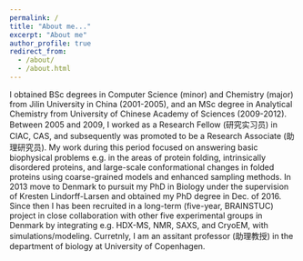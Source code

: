 ```yaml
---
permalink: /
title: "About me..."
excerpt: "About me"
author_profile: true
redirect_from: 
  - /about/
  - /about.html
---
```


I obtained BSc degrees in Computer Science (minor) and Chemistry (major) from Jilin University in China (2001-2005), and an MSc degree in Analytical Chemistry from University of Chinese Academy of Sciences (2009-2012). Between 2005 and 2009, I worked as a Research Fellow (研究实习员) in CIAC, CAS, and subsequently was promoted to be a Research Associate (助理研究员). My work during this period focused on answering basic biophysical problems e.g. in the areas of protein folding, intrinsically disordered proteins, and large-scale conformational changes in folded proteins using coarse-grained models and enhanced sampling methods. In 2013  move to Denmark to pursuit my PhD in Biology under the supervision of Kresten Lindorff-Larsen and obtained my PhD degree in Dec. of 2016. Since then I has been recruited in a long-term (five-year, BRAINSTUC) project in close collaboration with other five experimental groups in Denmark by integrating e.g. HDX-MS, NMR, SAXS, and CryoEM, with simulations/modeling. Curretnly, I am an assitant professor (助理教授) in the department of biology at University of Copenhagen.
